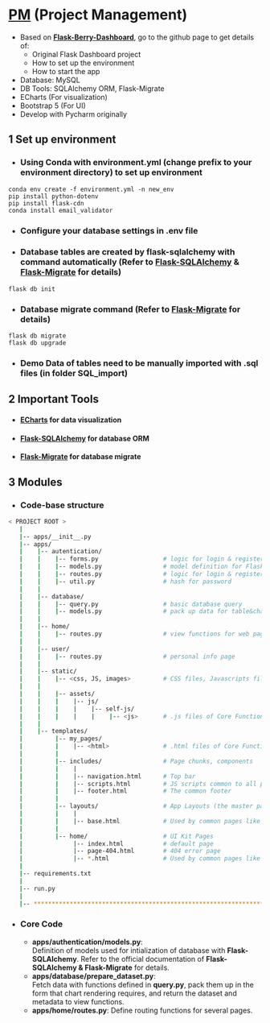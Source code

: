 # [PM](https://github.com/AnsonZhuang/PM-philips) (Project Management)
* Based on **[Flask-Berry-Dashboard](https://github.com/app-generator/flask-berry-dashboard)**, go to the github page to get details of:
  * Original Flask Dashboard project
  * How to set up the environment  
  * How to start the app  
* Database: MySQL
* DB Tools: SQLAlchemy ORM, Flask-Migrate
* ECharts (For visualization)
* Bootstrap 5 (For UI)
* Develop with Pycharm originally
## 1 Set up environment
* ###  Using Conda with environment.yml (change prefix to your environment directory) to set up environment
```
conda env create -f environment.yml -n new_env
pip install python-dotenv
pip install flask-cdn
conda install email_validator
```
* ### Configure your database settings in .env file
* ### Database tables are created by flask-sqlalchemy with command automatically (Refer to [Flask-SQLAlchemy](http://www.pythondoc.com/flask-sqlalchemy/) & [Flask-Migrate](https://flask-migrate.readthedocs.io/en/latest/) for details)
```
flask db init
```
* ### Database migrate command (Refer to [Flask-Migrate](https://flask-migrate.readthedocs.io/en/latest/) for details)
```
flask db migrate
flask db upgrade
```
* ### Demo Data of tables need to be manually imported with .sql files (in folder SQL_import)
## 2 Important Tools              
* #### [ECharts](https://echarts.apache.org/zh/index.html) for data visualization
* #### [Flask-SQLAlchemy](http://www.pythondoc.com/flask-sqlalchemy/) for database ORM
* #### [Flask-Migrate](https://flask-migrate.readthedocs.io/en/latest/) for database migrate
## 3 Modules
* ### Code-base structure
```bash
< PROJECT ROOT >
   |
   |-- apps/__init__.py
   |-- apps/
   |    |-- autentication/
   |    |    |-- forms.py                  # logic for login & register
   |    |    |-- models.py                 # model definition for Flask-SQLAlchemy
   |    |    |-- routes.py                 # logic for login & register
   |    |    |-- util.py                   # hash for password
   |    |
   |    |-- database/
   |    |    |-- query.py                  # basic database query 
   |    |    |-- models.py                 # pack up data for table&chart rendering
   |    |
   |    |-- home/
   |    |    |-- routes.py                 # view functions for web pages
   |    |
   |    |-- user/
   |    |    |-- routes.py                 # personal info page
   |    |
   |    |-- static/
   |    |    |-- <css, JS, images>         # CSS files, Javascripts files
   |    |
   |    |    |-- assets/
   |    |    |    |-- js/
   |    |    |    |    |-- self-js/
   |    |    |    |    |    |-- <js>       # .js files of Core Functional Pages
   |    |
   |    |-- templates/
   |         |-- my_pages/                 
   |         |    |-- <html>               # .html files of Core Functional Pages
   |         | 
   |         |-- includes/                 # Page chunks, components
   |         |    |
   |         |    |-- navigation.html      # Top bar
   |         |    |-- scripts.html         # JS scripts common to all pages
   |         |    |-- footer.html          # The common footer
   |         |
   |         |-- layouts/                  # App Layouts (the master pages)
   |         |    |
   |         |    |-- base.html            # Used by common pages like index, UI
   |         |
   |         |-- home/                     # UI Kit Pages
   |              |-- index.html           # default page
   |              |-- page-404.html        # 404 error page
   |              |-- *.html               # Used by common pages like index, UI
   |
   |-- requirements.txt
   |
   |-- run.py
   |
   |-- ************************************************************************
```
* ### Core Code
   * **apps/authentication/models.py**:  
   Definition of models used for intialization of database with **Flask-SQLAlchemy**. Refer to the official documentation of **Flask-SQLAlchemy & Flask-Migrate** for details.
   * **apps/database/prepare_dataset.py**:  
   Fetch data with functions defined in **query.py**, pack them up in the form that chart rendering requires, and return the dataset and metadata to view functions. 
   * **apps/home/routes.py**:
   Define routing functions for several pages.